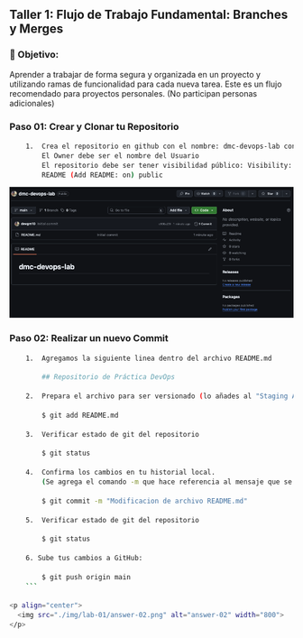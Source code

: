 ## Taller 1: Flujo de Trabajo Fundamental: Branches y Merges

### 📌 Objetivo: 

Aprender a trabajar de forma segura y organizada en un proyecto y utilizando ramas de
funcionalidad para cada nueva tarea. Este es un flujo recomendado para proyectos personales.
(No participan personas adicionales)


### Paso 01: Crear y Clonar tu Repositorio

```bash
    1.  Crea el repositorio en github con el nombre: dmc-devops-lab con las siguientes características:
        El Owner debe ser el nombre del Usuario
        El repositorio debe ser tener visibilidad público: Visibility: Se debe habilitar la creación de 
        README (Add README: on) public
```

<p align="center">
  <img src="./img/lab-01/answer-01.png" alt="answer-01" width="800">
</p>


### Paso 02: Realizar un nuevo Commit

```bash
    1.  Agregamos la siguiente linea dentro del archivo README.md

        ## Repositorio de Práctica DevOps

    2.  Prepara el archivo para ser versionado (lo añades al "Staging Area"):

        $ git add README.md

    3.  Verificar estado de git del repositorio

        $ git status

    4.  Confirma los cambios en tu historial local. 
        (Se agrega el comando -m que hace referencia al mensaje que se escribirá a continuación)

        $ git commit -m "Modificacion de archivo README.md"

    5.  Verificar estado de git del repositorio

        $ git status

    6. Sube tus cambios a GitHub:

        $ git push origin main
    ```

<p align="center">
  <img src="./img/lab-01/answer-02.png" alt="answer-02" width="800">
</p>
